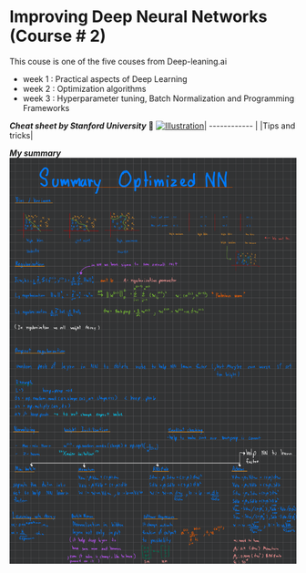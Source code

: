 # Improving Deep Neural Networks (Course # 2)
This couse is one of the five couses from Deep-leaning.ai
- week 1 : Practical aspects of Deep Learning
- week 2 : Optimization algorithms
- week 3 : Hyperparameter tuning, Batch Normalization and Programming Frameworks

***Cheat sheet by Stanford University*** :evergreen_tree:
<a href="https://github.com/afshinea/stanford-cs-230-deep-learning/blob/master/en/cheatsheet-deep-learning-tips-tricks.pdf"><img src="https://stanford.edu/~shervine/teaching/cs-230/illustrations/cover/en-003.png?" alt="Illustration" width="1024px"/></a>| 
------------ | 
|Tips and tricks|

***My summary***
![Summary of Improving Deep Neural Networks](https://github.com/RTae/Improving-Deep-Neural-Networks/blob/master/Optimized_NN_Summary-1.png)
